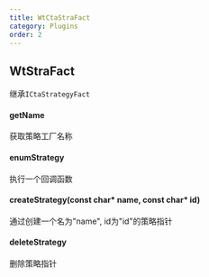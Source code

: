 ```yaml
---
title: WtCtaStraFact
category: Plugins
order: 2
---
```


## WtStraFact
继承`ICtaStrategyFact`

#### getName
获取策略工厂名称

#### enumStrategy
执行一个回调函数

#### createStrategy(const char* name, const char* id)
通过创建一个名为"name", id为"id"的策略指针

#### deleteStrategy
删除策略指针